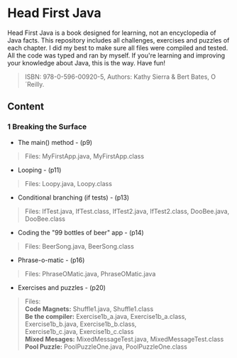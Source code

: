 # Head First Java
Head First Java is a book designed for learning, not an encyclopedia of Java facts. This repository includes all challenges, exercises and puzzles of each chapter. I did my best to make sure all files were compiled and tested. All the code was typed and ran by myself. If you're learning and improving your knowledge about Java, this is the way.
Have fun!
> ISBN: 978-0-596-00920-5, Authors: Kathy Sierra & Bert Bates, O´Reilly.

## Content
### 1 Breaking the Surface
+ The main() method - (p9)
> Files: MyFirstApp.java, MyFirstApp.class
+ Looping - (p11)
> Files: Loopy.java, Loopy.class
+ Conditional branching (if tests) - (p13)
> Files: IfTest.java, IfTest.class, IfTest2.java, IfTest2.class, DooBee.java, DooBee.class
+ Coding the "99 bottles of beer" app - (p14)
> Files: BeerSong.java, BeerSong.class
+ Phrase-o-matic - (p16)
> Files: PhraseOMatic.java, PhraseOMatic.java
+ Exercises and puzzles - (p20)
> Files:  
**Code Magnets:** Shuffle1.java, Shuffle1.class  
**Be the compiler:** Exercise1b_a.java, Exercise1b_a.class, Exercise1b_b.java, Exercise1b_b.class,  
                     Exercise1b_c.java, Exercise1b_c.class  
**Mixed Mesages:** MixedMessageTest.java, MixedMessageTest.class  
**Pool Puzzle:** PoolPuzzleOne.java, PoolPuzzleOne.class  
